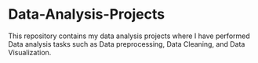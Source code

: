 # Data-Analysis-Projects
This repository contains my data analysis projects where I have performed Data analysis tasks such as Data preprocessing, Data Cleaning, and Data Visualization.
